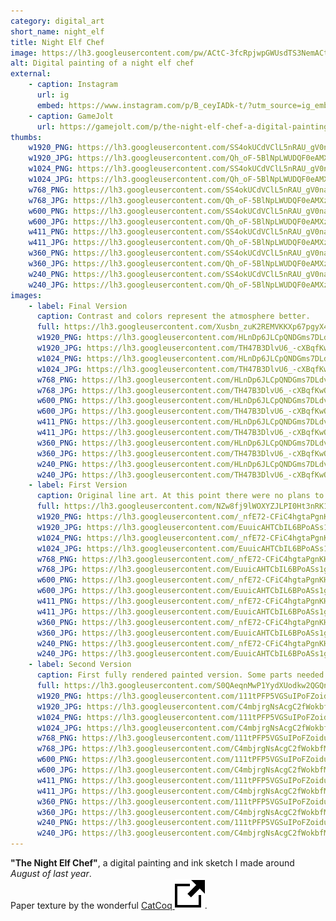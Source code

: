 ```yaml
---
category: digital_art
short_name: night_elf
title: Night Elf Chef
image: https://lh3.googleusercontent.com/pw/ACtC-3fcRpjwpGWUsdTS3NemACto9ucvSkWUVViTb8XT0Ya00ulTxPSNe8li6p6TTsGArCFjezX37RQz_0ibBEpUXr7wjIZtc-yXwffjnrHYr2ILZbgK-cJrzrUPyB008UfgEbJv0jRSRqLvkgcqDs62MyU8=w1200-h630-no?authuser=0
alt: Digital painting of a night elf chef
external:
    - caption: Instagram
      url: ig
      embed: https://www.instagram.com/p/B_ceyIADk-t/?utm_source=ig_embed&amp;utm_campaign=loading
    - caption: GameJolt
      url: https://gamejolt.com/p/the-night-elf-chef-a-digital-painting-and-ink-sketch-i-made-dsbyvvv2
thumbs:
    w1920_PNG: https://lh3.googleusercontent.com/SS4okUCdVClL5nRAU_gV0naaEFX5PqyNTxISxcgevLq4u1MSki36bug5bfPtb_2bp1yKgyfiPtSa3IMImCjEEHIkgG3iDWqUIQ_tYTY-jE6q6dtgK6XdXzhR3B1ynH8mhUdDrvEqJA=w355
    w1920_JPG: https://lh3.googleusercontent.com/Qh_oF-5BlNpLWUDQF0eAMXzKJ26TrzHkE-JqTRI1mPXTEhsyXTGBB3obGCCJwP9ejbVv0HrUGlD4QYX4LjMGjz6WjKmB-yUMzUTvsbi42B9TjRjCfAcEff6OZSC4K_w96hz21YXKqA=w355
    w1024_PNG: https://lh3.googleusercontent.com/SS4okUCdVClL5nRAU_gV0naaEFX5PqyNTxISxcgevLq4u1MSki36bug5bfPtb_2bp1yKgyfiPtSa3IMImCjEEHIkgG3iDWqUIQ_tYTY-jE6q6dtgK6XdXzhR3B1ynH8mhUdDrvEqJA=w284
    w1024_JPG: https://lh3.googleusercontent.com/Qh_oF-5BlNpLWUDQF0eAMXzKJ26TrzHkE-JqTRI1mPXTEhsyXTGBB3obGCCJwP9ejbVv0HrUGlD4QYX4LjMGjz6WjKmB-yUMzUTvsbi42B9TjRjCfAcEff6OZSC4K_w96hz21YXKqA=w284
    w768_PNG: https://lh3.googleusercontent.com/SS4okUCdVClL5nRAU_gV0naaEFX5PqyNTxISxcgevLq4u1MSki36bug5bfPtb_2bp1yKgyfiPtSa3IMImCjEEHIkgG3iDWqUIQ_tYTY-jE6q6dtgK6XdXzhR3B1ynH8mhUdDrvEqJA=w213
    w768_JPG: https://lh3.googleusercontent.com/Qh_oF-5BlNpLWUDQF0eAMXzKJ26TrzHkE-JqTRI1mPXTEhsyXTGBB3obGCCJwP9ejbVv0HrUGlD4QYX4LjMGjz6WjKmB-yUMzUTvsbi42B9TjRjCfAcEff6OZSC4K_w96hz21YXKqA=w213
    w600_PNG: https://lh3.googleusercontent.com/SS4okUCdVClL5nRAU_gV0naaEFX5PqyNTxISxcgevLq4u1MSki36bug5bfPtb_2bp1yKgyfiPtSa3IMImCjEEHIkgG3iDWqUIQ_tYTY-jE6q6dtgK6XdXzhR3B1ynH8mhUdDrvEqJA=w166
    w600_JPG: https://lh3.googleusercontent.com/Qh_oF-5BlNpLWUDQF0eAMXzKJ26TrzHkE-JqTRI1mPXTEhsyXTGBB3obGCCJwP9ejbVv0HrUGlD4QYX4LjMGjz6WjKmB-yUMzUTvsbi42B9TjRjCfAcEff6OZSC4K_w96hz21YXKqA=w166
    w411_PNG: https://lh3.googleusercontent.com/SS4okUCdVClL5nRAU_gV0naaEFX5PqyNTxISxcgevLq4u1MSki36bug5bfPtb_2bp1yKgyfiPtSa3IMImCjEEHIkgG3iDWqUIQ_tYTY-jE6q6dtgK6XdXzhR3B1ynH8mhUdDrvEqJA=w114
    w411_JPG: https://lh3.googleusercontent.com/Qh_oF-5BlNpLWUDQF0eAMXzKJ26TrzHkE-JqTRI1mPXTEhsyXTGBB3obGCCJwP9ejbVv0HrUGlD4QYX4LjMGjz6WjKmB-yUMzUTvsbi42B9TjRjCfAcEff6OZSC4K_w96hz21YXKqA=w114
    w360_PNG: https://lh3.googleusercontent.com/SS4okUCdVClL5nRAU_gV0naaEFX5PqyNTxISxcgevLq4u1MSki36bug5bfPtb_2bp1yKgyfiPtSa3IMImCjEEHIkgG3iDWqUIQ_tYTY-jE6q6dtgK6XdXzhR3B1ynH8mhUdDrvEqJA=w100
    w360_JPG: https://lh3.googleusercontent.com/Qh_oF-5BlNpLWUDQF0eAMXzKJ26TrzHkE-JqTRI1mPXTEhsyXTGBB3obGCCJwP9ejbVv0HrUGlD4QYX4LjMGjz6WjKmB-yUMzUTvsbi42B9TjRjCfAcEff6OZSC4K_w96hz21YXKqA=w100
    w240_PNG: https://lh3.googleusercontent.com/SS4okUCdVClL5nRAU_gV0naaEFX5PqyNTxISxcgevLq4u1MSki36bug5bfPtb_2bp1yKgyfiPtSa3IMImCjEEHIkgG3iDWqUIQ_tYTY-jE6q6dtgK6XdXzhR3B1ynH8mhUdDrvEqJA=w66
    w240_JPG: https://lh3.googleusercontent.com/Qh_oF-5BlNpLWUDQF0eAMXzKJ26TrzHkE-JqTRI1mPXTEhsyXTGBB3obGCCJwP9ejbVv0HrUGlD4QYX4LjMGjz6WjKmB-yUMzUTvsbi42B9TjRjCfAcEff6OZSC4K_w96hz21YXKqA=w66
images:
    - label: Final Version
      caption: Contrast and colors represent the atmosphere better.
      full: https://lh3.googleusercontent.com/Xusbn_zuK2REMVKKXp67pgyX4VQ93usHerT77FdGtcN06GevPI9oncKHbo254iO5iA5INqeHiHQiQqrfnjQUrVGe187GFLKHylIbtnZqOr1esoRFPziHuf3YmySqE9d9GHmQ8hX5aA=w1080-h1080
      w1920_PNG: https://lh3.googleusercontent.com/HLnDp6JLCpQNDGms7DLdvXZf9Z7R91Hr1vlEjFPL_hlZcuKuI8WDOVjdHAIIJWxdvOiXf7JMBIhbEF1OK9LJB-kjv1KXSA6KpMvtA1tyb6ZHPLuA1JUwzKZzOmCVHPwBr8WuoMEFLQ=w850
      w1920_JPG: https://lh3.googleusercontent.com/TH47B3DlvU6_-cXBqfKwO2Vx9mEwnxDVeuwICRLomORyHpm-6TX-S5feNsPnE3ilrbgoEp5Pq6vbbCIcOsbPNq11akgFrYBxKI7vpsj7RO31V0oLmVtlRC5lYhVlOefK1fNvZ_xYCQ=w850
      w1024_PNG: https://lh3.googleusercontent.com/HLnDp6JLCpQNDGms7DLdvXZf9Z7R91Hr1vlEjFPL_hlZcuKuI8WDOVjdHAIIJWxdvOiXf7JMBIhbEF1OK9LJB-kjv1KXSA6KpMvtA1tyb6ZHPLuA1JUwzKZzOmCVHPwBr8WuoMEFLQ=w711
      w1024_JPG: https://lh3.googleusercontent.com/TH47B3DlvU6_-cXBqfKwO2Vx9mEwnxDVeuwICRLomORyHpm-6TX-S5feNsPnE3ilrbgoEp5Pq6vbbCIcOsbPNq11akgFrYBxKI7vpsj7RO31V0oLmVtlRC5lYhVlOefK1fNvZ_xYCQ=w711
      w768_PNG: https://lh3.googleusercontent.com/HLnDp6JLCpQNDGms7DLdvXZf9Z7R91Hr1vlEjFPL_hlZcuKuI8WDOVjdHAIIJWxdvOiXf7JMBIhbEF1OK9LJB-kjv1KXSA6KpMvtA1tyb6ZHPLuA1JUwzKZzOmCVHPwBr8WuoMEFLQ=w533
      w768_JPG: https://lh3.googleusercontent.com/TH47B3DlvU6_-cXBqfKwO2Vx9mEwnxDVeuwICRLomORyHpm-6TX-S5feNsPnE3ilrbgoEp5Pq6vbbCIcOsbPNq11akgFrYBxKI7vpsj7RO31V0oLmVtlRC5lYhVlOefK1fNvZ_xYCQ=w533
      w600_PNG: https://lh3.googleusercontent.com/HLnDp6JLCpQNDGms7DLdvXZf9Z7R91Hr1vlEjFPL_hlZcuKuI8WDOVjdHAIIJWxdvOiXf7JMBIhbEF1OK9LJB-kjv1KXSA6KpMvtA1tyb6ZHPLuA1JUwzKZzOmCVHPwBr8WuoMEFLQ=w416
      w600_JPG: https://lh3.googleusercontent.com/TH47B3DlvU6_-cXBqfKwO2Vx9mEwnxDVeuwICRLomORyHpm-6TX-S5feNsPnE3ilrbgoEp5Pq6vbbCIcOsbPNq11akgFrYBxKI7vpsj7RO31V0oLmVtlRC5lYhVlOefK1fNvZ_xYCQ=w416
      w411_PNG: https://lh3.googleusercontent.com/HLnDp6JLCpQNDGms7DLdvXZf9Z7R91Hr1vlEjFPL_hlZcuKuI8WDOVjdHAIIJWxdvOiXf7JMBIhbEF1OK9LJB-kjv1KXSA6KpMvtA1tyb6ZHPLuA1JUwzKZzOmCVHPwBr8WuoMEFLQ=w285
      w411_JPG: https://lh3.googleusercontent.com/TH47B3DlvU6_-cXBqfKwO2Vx9mEwnxDVeuwICRLomORyHpm-6TX-S5feNsPnE3ilrbgoEp5Pq6vbbCIcOsbPNq11akgFrYBxKI7vpsj7RO31V0oLmVtlRC5lYhVlOefK1fNvZ_xYCQ=w285
      w360_PNG: https://lh3.googleusercontent.com/HLnDp6JLCpQNDGms7DLdvXZf9Z7R91Hr1vlEjFPL_hlZcuKuI8WDOVjdHAIIJWxdvOiXf7JMBIhbEF1OK9LJB-kjv1KXSA6KpMvtA1tyb6ZHPLuA1JUwzKZzOmCVHPwBr8WuoMEFLQ=w250
      w360_JPG: https://lh3.googleusercontent.com/TH47B3DlvU6_-cXBqfKwO2Vx9mEwnxDVeuwICRLomORyHpm-6TX-S5feNsPnE3ilrbgoEp5Pq6vbbCIcOsbPNq11akgFrYBxKI7vpsj7RO31V0oLmVtlRC5lYhVlOefK1fNvZ_xYCQ=w250
      w240_PNG: https://lh3.googleusercontent.com/HLnDp6JLCpQNDGms7DLdvXZf9Z7R91Hr1vlEjFPL_hlZcuKuI8WDOVjdHAIIJWxdvOiXf7JMBIhbEF1OK9LJB-kjv1KXSA6KpMvtA1tyb6ZHPLuA1JUwzKZzOmCVHPwBr8WuoMEFLQ=w166
      w240_JPG: https://lh3.googleusercontent.com/TH47B3DlvU6_-cXBqfKwO2Vx9mEwnxDVeuwICRLomORyHpm-6TX-S5feNsPnE3ilrbgoEp5Pq6vbbCIcOsbPNq11akgFrYBxKI7vpsj7RO31V0oLmVtlRC5lYhVlOefK1fNvZ_xYCQ=w166
    - label: First Version
      caption: Original line art. At this point there were no plans to paint it.
      full: https://lh3.googleusercontent.com/NZw8fj9lWOXYZJLPI0Ht3nRK13nJYXlghVtBdjZooQXs2huIxpc2kJ6eUg_Sle4yNTpDc-Co8PhP0tLSfgtFOKNNScuwwKmVdYxvPa5E5mkQVIfmx5OEKgLfjJPMJV2gEHyIXicW_A=w1080-h1080
      w1920_PNG: https://lh3.googleusercontent.com/_nfE72-CFiC4hgtaPgnKHV5VAgfTctQQ4iSwfEi9PH-DAU_Ik-CWCT01r2lcHX5v-1iFgHT8ZwLkyy8Ouj9ulqILWGubw-8Ms1PquCT3J-Iw7RhgV8aebhcSdERThZWkP1zsByjWNw=w850
      w1920_JPG: https://lh3.googleusercontent.com/EuuicAHTCbIL6BPoASs1gT8bF84nB0JY8pAw5zVthEjThwmEYX7fqcdXoBeq8oyTPaqQTxHG3icdX0bv8PhiphOhhlB_zCwUi2Ykladm0uySexK5MFHupb-FQhuHygciGVvRwNhWhg=w850
      w1024_PNG: https://lh3.googleusercontent.com/_nfE72-CFiC4hgtaPgnKHV5VAgfTctQQ4iSwfEi9PH-DAU_Ik-CWCT01r2lcHX5v-1iFgHT8ZwLkyy8Ouj9ulqILWGubw-8Ms1PquCT3J-Iw7RhgV8aebhcSdERThZWkP1zsByjWNw=w711
      w1024_JPG: https://lh3.googleusercontent.com/EuuicAHTCbIL6BPoASs1gT8bF84nB0JY8pAw5zVthEjThwmEYX7fqcdXoBeq8oyTPaqQTxHG3icdX0bv8PhiphOhhlB_zCwUi2Ykladm0uySexK5MFHupb-FQhuHygciGVvRwNhWhg=w711
      w768_PNG: https://lh3.googleusercontent.com/_nfE72-CFiC4hgtaPgnKHV5VAgfTctQQ4iSwfEi9PH-DAU_Ik-CWCT01r2lcHX5v-1iFgHT8ZwLkyy8Ouj9ulqILWGubw-8Ms1PquCT3J-Iw7RhgV8aebhcSdERThZWkP1zsByjWNw=w533
      w768_JPG: https://lh3.googleusercontent.com/EuuicAHTCbIL6BPoASs1gT8bF84nB0JY8pAw5zVthEjThwmEYX7fqcdXoBeq8oyTPaqQTxHG3icdX0bv8PhiphOhhlB_zCwUi2Ykladm0uySexK5MFHupb-FQhuHygciGVvRwNhWhg=w533
      w600_PNG: https://lh3.googleusercontent.com/_nfE72-CFiC4hgtaPgnKHV5VAgfTctQQ4iSwfEi9PH-DAU_Ik-CWCT01r2lcHX5v-1iFgHT8ZwLkyy8Ouj9ulqILWGubw-8Ms1PquCT3J-Iw7RhgV8aebhcSdERThZWkP1zsByjWNw=w416
      w600_JPG: https://lh3.googleusercontent.com/EuuicAHTCbIL6BPoASs1gT8bF84nB0JY8pAw5zVthEjThwmEYX7fqcdXoBeq8oyTPaqQTxHG3icdX0bv8PhiphOhhlB_zCwUi2Ykladm0uySexK5MFHupb-FQhuHygciGVvRwNhWhg=w416
      w411_PNG: https://lh3.googleusercontent.com/_nfE72-CFiC4hgtaPgnKHV5VAgfTctQQ4iSwfEi9PH-DAU_Ik-CWCT01r2lcHX5v-1iFgHT8ZwLkyy8Ouj9ulqILWGubw-8Ms1PquCT3J-Iw7RhgV8aebhcSdERThZWkP1zsByjWNw=w285
      w411_JPG: https://lh3.googleusercontent.com/EuuicAHTCbIL6BPoASs1gT8bF84nB0JY8pAw5zVthEjThwmEYX7fqcdXoBeq8oyTPaqQTxHG3icdX0bv8PhiphOhhlB_zCwUi2Ykladm0uySexK5MFHupb-FQhuHygciGVvRwNhWhg=w285
      w360_PNG: https://lh3.googleusercontent.com/_nfE72-CFiC4hgtaPgnKHV5VAgfTctQQ4iSwfEi9PH-DAU_Ik-CWCT01r2lcHX5v-1iFgHT8ZwLkyy8Ouj9ulqILWGubw-8Ms1PquCT3J-Iw7RhgV8aebhcSdERThZWkP1zsByjWNw=w250
      w360_JPG: https://lh3.googleusercontent.com/EuuicAHTCbIL6BPoASs1gT8bF84nB0JY8pAw5zVthEjThwmEYX7fqcdXoBeq8oyTPaqQTxHG3icdX0bv8PhiphOhhlB_zCwUi2Ykladm0uySexK5MFHupb-FQhuHygciGVvRwNhWhg=w250
      w240_PNG: https://lh3.googleusercontent.com/_nfE72-CFiC4hgtaPgnKHV5VAgfTctQQ4iSwfEi9PH-DAU_Ik-CWCT01r2lcHX5v-1iFgHT8ZwLkyy8Ouj9ulqILWGubw-8Ms1PquCT3J-Iw7RhgV8aebhcSdERThZWkP1zsByjWNw=w166
      w240_JPG: https://lh3.googleusercontent.com/EuuicAHTCbIL6BPoASs1gT8bF84nB0JY8pAw5zVthEjThwmEYX7fqcdXoBeq8oyTPaqQTxHG3icdX0bv8PhiphOhhlB_zCwUi2Ykladm0uySexK5MFHupb-FQhuHygciGVvRwNhWhg=w166
    - label: Second Version
      caption: First fully rendered painted version. Some parts needed to be fixed and the tone and colors tuned.
      full: https://lh3.googleusercontent.com/S0QAeqnMwP1YydXUodkw2QGQnNoHah6GnvbknccbdB9SC79OaEhLfduIbMRgTH5bUufnHTJcaCWDhyxG_InI4Kdh1TrUSJqKmBWlJbISNcObG6sj2-422_JHh799SKeYkbEufsqJVA=w1080-h1080
      w1920_PNG: https://lh3.googleusercontent.com/111tPFP5VGSuIPoFZoidu-C-oLERzdU_z05y_l9RTf9OzBpxpZxdeTLhQQOMLiP-mT6RI4KPl7bGgpuKGsphTpTqDows0Jt9IRsJRGxv11iC7FN5uboOleyA9b-DWobStaQNGYqZPg=w850
      w1920_JPG: https://lh3.googleusercontent.com/C4mbjrgNsAcgC2fWokbfMpdDOLJmDbAD9G5tbiysD_VC09HqG3CO8MODQWX39VIbvA14Y-VakQbzco8xXxcbfhknxgGF2OhEZcRxl-uaPoTvBoqzVUD6CYsP5ZPW8zFqT52APtE4qg=w850
      w1024_PNG: https://lh3.googleusercontent.com/111tPFP5VGSuIPoFZoidu-C-oLERzdU_z05y_l9RTf9OzBpxpZxdeTLhQQOMLiP-mT6RI4KPl7bGgpuKGsphTpTqDows0Jt9IRsJRGxv11iC7FN5uboOleyA9b-DWobStaQNGYqZPg=w711
      w1024_JPG: https://lh3.googleusercontent.com/C4mbjrgNsAcgC2fWokbfMpdDOLJmDbAD9G5tbiysD_VC09HqG3CO8MODQWX39VIbvA14Y-VakQbzco8xXxcbfhknxgGF2OhEZcRxl-uaPoTvBoqzVUD6CYsP5ZPW8zFqT52APtE4qg=w711
      w768_PNG: https://lh3.googleusercontent.com/111tPFP5VGSuIPoFZoidu-C-oLERzdU_z05y_l9RTf9OzBpxpZxdeTLhQQOMLiP-mT6RI4KPl7bGgpuKGsphTpTqDows0Jt9IRsJRGxv11iC7FN5uboOleyA9b-DWobStaQNGYqZPg=w533
      w768_JPG: https://lh3.googleusercontent.com/C4mbjrgNsAcgC2fWokbfMpdDOLJmDbAD9G5tbiysD_VC09HqG3CO8MODQWX39VIbvA14Y-VakQbzco8xXxcbfhknxgGF2OhEZcRxl-uaPoTvBoqzVUD6CYsP5ZPW8zFqT52APtE4qg=w533
      w600_PNG: https://lh3.googleusercontent.com/111tPFP5VGSuIPoFZoidu-C-oLERzdU_z05y_l9RTf9OzBpxpZxdeTLhQQOMLiP-mT6RI4KPl7bGgpuKGsphTpTqDows0Jt9IRsJRGxv11iC7FN5uboOleyA9b-DWobStaQNGYqZPg=w416
      w600_JPG: https://lh3.googleusercontent.com/C4mbjrgNsAcgC2fWokbfMpdDOLJmDbAD9G5tbiysD_VC09HqG3CO8MODQWX39VIbvA14Y-VakQbzco8xXxcbfhknxgGF2OhEZcRxl-uaPoTvBoqzVUD6CYsP5ZPW8zFqT52APtE4qg=w416
      w411_PNG: https://lh3.googleusercontent.com/111tPFP5VGSuIPoFZoidu-C-oLERzdU_z05y_l9RTf9OzBpxpZxdeTLhQQOMLiP-mT6RI4KPl7bGgpuKGsphTpTqDows0Jt9IRsJRGxv11iC7FN5uboOleyA9b-DWobStaQNGYqZPg=w285
      w411_JPG: https://lh3.googleusercontent.com/C4mbjrgNsAcgC2fWokbfMpdDOLJmDbAD9G5tbiysD_VC09HqG3CO8MODQWX39VIbvA14Y-VakQbzco8xXxcbfhknxgGF2OhEZcRxl-uaPoTvBoqzVUD6CYsP5ZPW8zFqT52APtE4qg=w285
      w360_PNG: https://lh3.googleusercontent.com/111tPFP5VGSuIPoFZoidu-C-oLERzdU_z05y_l9RTf9OzBpxpZxdeTLhQQOMLiP-mT6RI4KPl7bGgpuKGsphTpTqDows0Jt9IRsJRGxv11iC7FN5uboOleyA9b-DWobStaQNGYqZPg=w250
      w360_JPG: https://lh3.googleusercontent.com/C4mbjrgNsAcgC2fWokbfMpdDOLJmDbAD9G5tbiysD_VC09HqG3CO8MODQWX39VIbvA14Y-VakQbzco8xXxcbfhknxgGF2OhEZcRxl-uaPoTvBoqzVUD6CYsP5ZPW8zFqT52APtE4qg=w250
      w240_PNG: https://lh3.googleusercontent.com/111tPFP5VGSuIPoFZoidu-C-oLERzdU_z05y_l9RTf9OzBpxpZxdeTLhQQOMLiP-mT6RI4KPl7bGgpuKGsphTpTqDows0Jt9IRsJRGxv11iC7FN5uboOleyA9b-DWobStaQNGYqZPg=w166
      w240_JPG: https://lh3.googleusercontent.com/C4mbjrgNsAcgC2fWokbfMpdDOLJmDbAD9G5tbiysD_VC09HqG3CO8MODQWX39VIbvA14Y-VakQbzco8xXxcbfhknxgGF2OhEZcRxl-uaPoTvBoqzVUD6CYsP5ZPW8zFqT52APtE4qg=w166
---
```


**"The Night Elf Chef"**, a digital painting and ink sketch I made around *August of last year*.  
Paper texture by the wonderful [CatCoq <img src="/assets/images/icons/external.svg" alt="External Link" class="external-icon">](https://www.instagram.com/catcoq/).
